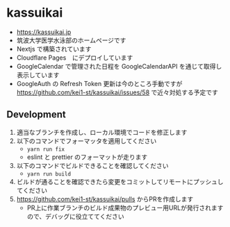 # kassuikai

- https://kassuikai.jp
- 筑波大学医学水泳部のホームページです
- Nextjs で構築されています
- Cloudflare Pages　にデプロイしています
- GoogleCalendar で管理された日程を GoogleCalendarAPI を通じて取得し表示しています
- GoogleAuth の Refresh Token 更新は今のところ手動ですが https://github.com/kei1-st/kassuikai/issues/58 で近々対処する予定です

## Development
1. 適当なブランチを作成し、ローカル環境でコードを修正します
2. 以下のコマンドでフォーマッタを適用してください
    - `yarn run fix`
    - eslint と prettier のフォーマットが走ります
3. 以下のコマンドでビルドできることを確認してください
    - `yarn run build`
4. ビルドが通ることを確認できたら変更をコミットしてリモートにプッシュしてください
5. https://github.com/kei1-st/kassuikai/pulls からPRを作成します
    - PR上に作業ブランチのビルド成果物のプレビュー用URLが発行されますので、デバッグに役立ててください
